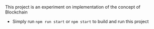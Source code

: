This project is an experiment on implementation of the concept of Blockchain

- Simply run `npm run start` or `npm start` to build and run this project